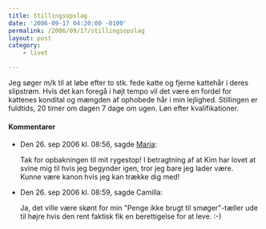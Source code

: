 ```yaml
---
title: Stillingsopslag
date: '2006-09-17 04:20:00 -0100'
permalink: /2006/09/17/stillingsopslag
layout: post
category:
    - livet

---
```

Jeg søger m/k til at løbe efter to stk. fede katte og fjerne kattehår i deres slipstrøm. Hvis det kan foregå i højt tempo vil det være en fordel for kattenes kondital og mængden af ophobede hår i min lejlighed. Stillingen er fuldtids, 20 timer om dagen 7 dage om ugen. Løn efter kvalifikationer.
<div class="vintage-comments">
<h4>Kommentarer </h4>
<ul class="vintage-comments-list"><li>
<p class="comment-meta">Den <time pubdate datetime="2006-09-26T08:56:52+02:00">26. sep 2006 kl.  08:56</time>, sagde <a href="http://ma.ria.dk">Maria</a>:</p>
<p>Tak for opbakningen til mit rygestop! I betragtning af at Kim har lovet at svine mig til hvis jeg begynder igen, tror jeg bare jeg lader være.<br />
Kunne være kanon hvis jeg kan trække dig med!</p>
</li>

<li>
<p class="comment-meta">Den <time pubdate datetime="2006-09-26T08:59:59+02:00">26. sep 2006 kl.  08:59</time>, sagde Camilla:</p>
<p>Ja, det ville være skønt for min "Penge ikke brugt til smøger"-tæller ude til højre hvis den rent faktisk fik en berettigelse for at leve. :-)</p>
</li>
</ul>
</div>
